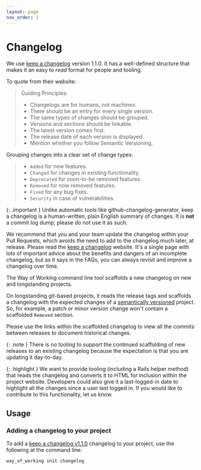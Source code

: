 ```yaml
---
layout: page
nav_order: 2
---
```


# Changelog

We use [keep a changelog](https://keepachangelog.com/en/1.1.0/) version 1.1.0. It has a well-defined structure that makes it an easy to *read* format for people and tooling.

To quote from their website:

> Guiding Principles:
> * Changelogs are for humans, not machines.
> * There should be an entry for every single version.
> * The same types of changes should be grouped.
> * Versions and sections should be linkable.
> * The latest version comes first.
> * The release date of each version is displayed.
> * Mention whether you follow Semantic Versioning.

Grouping changes into a clear set of change types:

> * `Added` for new features.
> * `Changed` for changes in existing functionality.
> * `Deprecated` for soon-to-be removed features.
> * `Removed` for now removed features.
> * `Fixed` for any bug fixes.
> * `Security` in case of vulnerabilities.

{: .important }
Unlike automatic tools like github-changelog-generator, keep a changelog is a human-written, plain English summary of changes. It is **not** a commit log dump; please do not use it as such.

We recommend that you and your team update the changelog within your Pull Requests, which avoids the need to add to the changelog much later, at release. Please read the [keep a changelog](https://keepachangelog.com/en/1.1.0/) website. It's a single page with lots of important advice about the benefits and dangers of an incomplete changelog, but as it says in the FAQs, you can always revisit and improve a changelog over time.

The Way of Working command line tool scaffolds a new changelog on new and longstanding projects.

On longstanding git-based projects, it reads the release tags and scaffolds a changelog with the expected changes of a [semantically versioned](https://semver.org) project. So, for example, a patch or minor version change won't contain a scaffolded `Removed` section.

Please use the links within the scaffolded changelog to view all the commits between releases to document historical changes.

{: .note }
There is no tooling to support the continued scaffolding of new releases to an existing changelog because the expectation is that you are updating it day-to-day.

{: .highlight }
We want to provide tooling (including a Rails helper method) that reads the changelog and converts it to HTML for inclusion within the project website. Developers could also give it a last-logged-in date to highlight all the changes since a user last logged in. If you would like to contribute to this functionality, let us know.

## Usage

### Adding a changelog to your project

To add a [keep a changelog v1.1.0](https://keepachangelog.com/en/1.1.0/) changelog to your project, use the following at the command line:

    way_of_working init changelog
